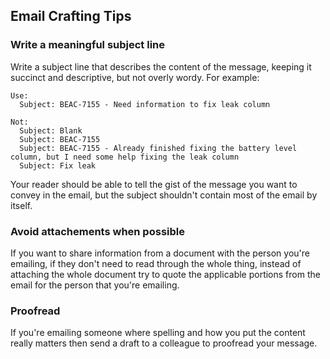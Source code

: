 ## Email Crafting Tips
### Write a meaningful subject line
  Write a subject line that describes the content of the message, keeping it succinct and descriptive, but not overly wordy.
  For example:

```
Use:
  Subject: BEAC-7155 - Need information to fix leak column
  
Not:
  Subject: Blank
  Subject: BEAC-7155
  Subject: BEAC-7155 - Already finished fixing the battery level column, but I need some help fixing the leak column
  Subject: Fix leak
```

  Your reader should be able to tell the gist of the message you want to convey in the email, but the subject shouldn't contain most of the email by itself.

### Avoid attachements when possible
  If you want to share information from a document with the person you're emailing, if they don't need to read through the whole thing, instead of attaching the whole document try to quote the applicable portions from the email for the person that you're emailing.
  
### Proofread
  If you're emailing someone where spelling and how you put the content really matters then send a draft to a colleague to proofread your message.
